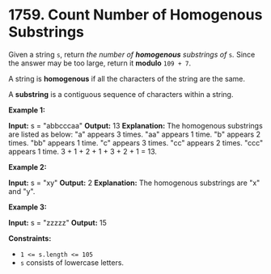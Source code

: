 # 1759. Count Number of Homogenous Substrings 

Given a string `s`, return _the number of **homogenous** substrings of_ `s`_._ Since the answer may be too large, return it **modulo** `109 + 7`.

A string is **homogenous** if all the characters of the string are the same.

A **substring** is a contiguous sequence of characters within a string.

**Example 1:**

**Input:** s = "abbcccaa"
**Output:** 13
**Explanation:** The homogenous substrings are listed as below:
"a"   appears 3 times.
"aa"  appears 1 time.
"b"   appears 2 times.
"bb"  appears 1 time.
"c"   appears 3 times.
"cc"  appears 2 times.
"ccc" appears 1 time.
3 + 1 + 2 + 1 + 3 + 2 + 1 = 13.

**Example 2:**

**Input:** s = "xy"
**Output:** 2
**Explanation:** The homogenous substrings are "x" and "y".

**Example 3:**

**Input:** s = "zzzzz"
**Output:** 15

**Constraints:**

- `1 <= s.length <= 105`
- `s` consists of lowercase letters.